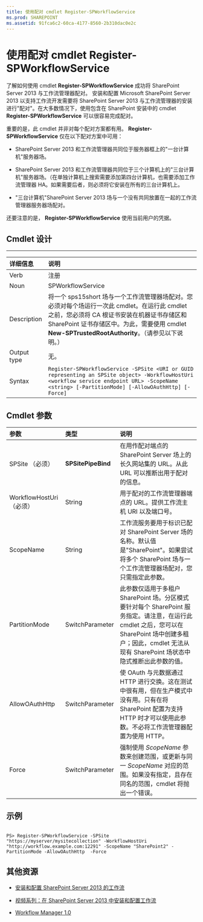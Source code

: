 ```yaml
---
title: 使用配对 cmdlet Register-SPWorkflowService
ms.prod: SHAREPOINT
ms.assetid: 91fca6c2-60ca-4177-8560-2b310dac0e2c
---
```




# 使用配对 cmdlet Register-SPWorkflowService
了解如何使用 cmdlet **Register-SPWorkflowService** 成功将 SharePoint Server 2013 与工作流管理器配对。
安装和配置 Microsoft SharePoint Server 2013 以支持工作流开发需要将 SharePoint Server 2013 与工作流管理器的安装进行"配对"。在大多数情况下，使用包含在 SharePoint 安装中的 cmdlet **Register-SPWorkflowService** 可以很容易完成配对。
  
    
    

重要的是，此 cmdlet 并非对每个配对方案都有用。 **Register-SPWorkflowService** 仅在以下配对方案中可用：
- SharePoint Server 2013 和工作流管理器共同位于服务器框上的"一台计算机"服务器场。
    
  
- SharePoint Server 2013 和工作流管理器共同位于三个计算机上的"三台计算机"服务器场。（在单独计算机上搜索需要添加第四台计算机，也需要添加工作流管理器 HA。如果需要后者，则必须将它安装在所有的三台计算机上。
    
  
- "三台计算机"SharePoint Server 2013 场与一个没有共同放置在一起的工作流管理器服务器场配对。
    
  
还要注意的是， **Register-SPWorkflowService** 使用当前用户的凭据。
## Cmdlet 设计


****


|**详细信息**|**说明**|
|:-----|:-----|
|Verb  <br/> |注册  <br/> |
|Noun  <br/> |SPWorkflowService  <br/> |
|Description  <br/> |将一个 sps15short 场与一个工作流管理器场配对。您必须对每个场运行一次此 cmdlet。在运行此 cmdlet 之前，您必须将 CA 根证书安装在机器证书存储区和 SharePoint 证书存储区中。为此，需要使用 cmdlet **New-SPTrustedRootAuthority**。（请参见以下说明。）  <br/> |
|Output type  <br/> |无。  <br/> |
|Syntax  <br/> | `Register-SPWorkflowService -SPSite <URI or GUID representing an SPSite object> -WorkflowHostUri <workflow service endpoint URL> -ScopeName <string> [-PartitionMode] [-AllowOAuthHttp] [-Force]` <br/> |
   

## Cmdlet 参数



|**参数**|**类型**|**说明**|
|:-----|:-----|:-----|
|SPSite          （必须）  <br/> |**SPSitePipeBind** <br/> |在用作配对端点的 SharePoint Server 场上的长久网站集的 URL。从此 URL 可以推断出用于配对的信息。  <br/> |
|WorkflowHostUri          （必须）  <br/> |String  <br/> |用于配对的工作流管理器端点的 URL。提供工作流主机 URI 以及端口号。  <br/> |
|ScopeName  <br/> |String  <br/> |工作流服务要用于标识已配对 SharePoint Server 场的名称。默认值是"SharePoint"。如果尝试将多个 SharePoint 场与一个工作流管理器场配对，您只需指定此参数。  <br/> |
|PartitionMode  <br/> |SwitchParameter  <br/> |此参数仅适用于多租户 SharePoint 场。分区模式要针对每个 SharePoint 服务指定。请注意，在运行此 cmdlet 之后，您可以在 SharePoint 场中创建多租户；因此，cmdlet 无法从现有 SharePoint 场状态中隐式推断出此参数的值。  <br/> |
|AllowOAuthHttp  <br/> |SwitchParameter  <br/> |使 OAuth 与元数据通过 HTTP 进行交换。这在测试中很有用，但在生产模式中没有用。只有在将 SharePoint 配置为支持 HTTP 时才可以使用此参数。不必将工作流管理器配置为使用 HTTP。  <br/> |
|Force  <br/> |SwitchParameter  <br/> |强制使用  _ScopeName_ 参数来创建范围，或更新与同一 _ScopeName_ 对应的范围。如果没有指定，且存在同名的范围，cmdlet 将抛出一个错误。 <br/> |
   

## 示例


```

PS> Register-SPWorkflowService -SPSite "https://myserver/mysitecollection" -WorkflowHostUri "http://workflow.example.com:12291" -ScopeName "SharePoint2" -PartitionMode -AllowOAuthHttp  -Force
```


## 其他资源
<a name="bk_addresources"> </a>


-  [安装和配置 SharePoint Server 2013 的工作流](http://technet.microsoft.com/zh-cn/library/jj658588.aspx)
    
  
-  [视频系列：在 SharePoint Server 2013 中安装和配置工作流](http://technet.microsoft.com/zh-cn/library/dn201724.aspx)
    
  
-  [Workflow Manager 1.0](http://msdn.microsoft.com/zh-cn/library/jj193528%28Azure.10%29)
    
  
